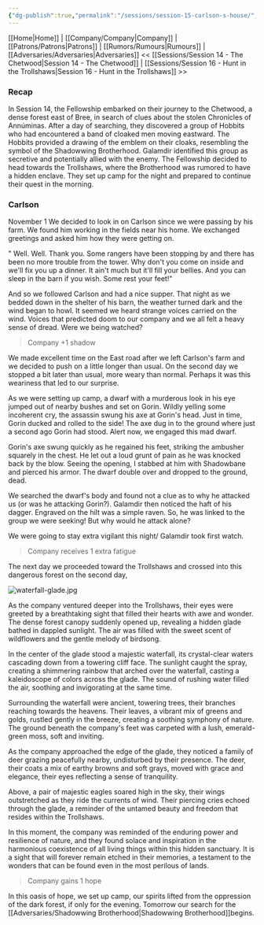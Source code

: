 ```yaml
---
{"dg-publish":true,"permalink":"/sessions/session-15-carlson-s-house/","tags":["TOR","tolkien","lord-of-the-rings","middle-earth"]}
---
```



[[Home\|Home]] | [[Company/Company\|Company]] | [[Patrons/Patrons\|Patrons]] | [[Rumors/Rumours\|Rumours]] | [[Adversaries/Adversaries\|Adversaries]]
<< [[Sessions/Session 14 - The Chetwood\|Session 14 - The Chetwood]] | [[Sessions/Session 16 - Hunt in the Trollshaws\|Session 16 - Hunt in the Trollshaws]] >>

### Recap
In Session 14, the Fellowship embarked on their journey to the Chetwood, a dense forest east of Bree, in search of clues about the stolen Chronicles of Annúminas. After a day of searching, they discovered a group of Hobbits who had encountered a band of cloaked men moving eastward. The Hobbits provided a drawing of the emblem on their cloaks, resembling the symbol of the Shadowwing Brotherhood. Galamdir identified this group as secretive and potentially allied with the enemy. The Fellowship decided to head towards the Trollshaws, where the Brotherhood was rumored to have a hidden enclave. They set up camp for the night and prepared to continue their quest in the morning.

### Carlson
November 1
We decided to look in on Carlson since we were passing by his farm. We found him working in the fields near his home. We exchanged greetings and asked him how they were getting on. 

" Well. Well. Thank you. Some rangers have been stopping by and there has been no more trouble from the tower. Why don't you come on inside and we'll fix you up a dinner. It ain't much but it'll fill your bellies. And you can sleep in the barn if you wish. Some rest your feet!"

And so we followed Carlson and had a nice supper. That night as we bedded down in the shelter of his barn, the weather turned dark and the wind began to howl. It seemed we heard strange voices carried on the wind. Voices that predicted doom to our company and we all felt a heavy sense of dread. Were we being watched?

> Company +1 shadow

We made excellent time on the East road after we left Carlson's farm and we decided to push on a little longer than usual. On the second day we stopped a bit later than usual, more weary than normal. Perhaps it was this weariness that led to our surprise.

As we were setting up camp, a dwarf with a murderous look in his eye jumped out of nearby bushes and set on Gorin. Wildly yelling some incoherent cry, the assassin swung his axe at Gorin's head. Just in time, Gorin ducked and rolled to the side! The axe dug in to the ground where just a second ago Gorin had stood. Alert now, we engaged this mad dwarf.

Gorin's axe swung quickly as he regained his feet, striking the ambusher squarely in the chest. He let out a loud grunt of pain as he was knocked back by the blow. Seeing the opening, I stabbed at him with Shadowbane and pierced his armor. The dwarf double over and dropped to the ground, dead.

We searched the dwarf's body and found not a clue as to why he attacked us (or was he attacking Gorin?). Galamdir then noticed the haft of his dagger. Engraved on the hilt was a simple raven. So, he was linked to the group we were seeking! But why would he attack alone? 

We were going to stay extra vigilant this night/ Galamdir took first watch.

> Company receives 1 extra fatigue

The next day we proceeded toward the Trollshaws and crossed into this dangerous forest on the second day,

![waterfall-glade.jpg](/img/user/zz_assetts/waterfall-glade.jpg)

As the company ventured deeper into the Trollshaws, their eyes were greeted by a breathtaking sight that filled their hearts with awe and wonder. The dense forest canopy suddenly opened up, revealing a hidden glade bathed in dappled sunlight. The air was filled with the sweet scent of wildflowers and the gentle melody of birdsong.

In the center of the glade stood a majestic waterfall, its crystal-clear waters cascading down from a towering cliff face. The sunlight caught the spray, creating a shimmering rainbow that arched over the waterfall, casting a kaleidoscope of colors across the glade. The sound of rushing water filled the air, soothing and invigorating at the same time.

Surrounding the waterfall were ancient, towering trees, their branches reaching towards the heavens. Their leaves, a vibrant mix of greens and golds, rustled gently in the breeze, creating a soothing symphony of nature. The ground beneath the company's feet was carpeted with a lush, emerald-green moss, soft and inviting.

As the company approached the edge of the glade, they noticed a family of deer grazing peacefully nearby, undisturbed by their presence. The deer, their coats a mix of earthy browns and soft grays, moved with grace and elegance, their eyes reflecting a sense of tranquility.

Above, a pair of majestic eagles soared high in the sky, their wings outstretched as they ride the currents of wind. Their piercing cries echoed through the glade, a reminder of the untamed beauty and freedom that resides within the Trollshaws.

In this moment, the company was reminded of the enduring power and resilience of nature, and they found solace and inspiration in the harmonious coexistence of all living things within this hidden sanctuary. It is a sight that will forever remain etched in their memories, a testament to the wonders that can be found even in the most perilous of lands.

> Company gains 1 hope

In this oasis of hope, we set up camp, our spirits lifted from the oppression of the dark forest, if only for the evening. Tomorrow our search for the [[Adversaries/Shadowwing Brotherhood\|Shadowwing Brotherhood]]begins.

